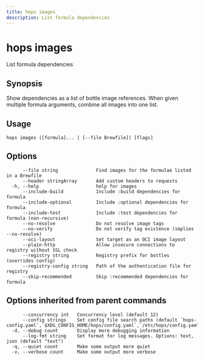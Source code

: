 ```yaml
---
title: hops images
description: List formula dependencies
---
```


<!--
This documentation is auto generated by a script.
Please do not edit this file directly.
-->

<!-- markdownlint-disable-next-line single-title -->
# hops images

List formula dependencies

## Synopsis

Show dependencies as a list of bottle image references. When given multiple formula arguments, combine all images into one list.

## Usage

```plaintext
hops images ([formula]... | [--file Brewfile]) [flags]
```

## Options

```plaintext
      --file string              Find images for the formulae listed in a Brewfile
      --header stringArray       Add custom headers to requests
  -h, --help                     help for images
      --include-build            Include :build dependencies for formula
      --include-optional         Include :optional dependencies for formula
      --include-test             Include :test dependencies for formula (non-recursive)
      --no-resolve               Do not resolve image tags
      --no-verify                Do not verify tag existence (implies --no-resolve)
      --oci-layout               Set target as an OCI image layout
      --plain-http               Allow insecure connections to registry without SSL check
      --registry string          Registry prefix for bottles (overrides config)
      --registry-config string   Path of the authentication file for registry
      --skip-recommended         Skip :recommended dependencies for formula
```

## Options inherited from parent commands

```plaintext
      --concurrency int   Concurrency level (default 12)
      --config strings    Set config file search paths (default `hops-config.yaml`,`$XDG_CONFIG_HOME/hops/config.yaml`,`/etc/hops/config.yaml`)
  -d, --debug count       Display more debugging information
      --log-fmt string    Set format for log messages. Options: text, json (default "text")
  -q, --quiet count       Make some output more quiet
  -v, --verbose count     Make some output more verbose
```
